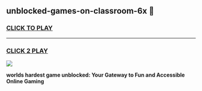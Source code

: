 
## unblocked-games-on-classroom-6x 👋
<h3>
<a href="https://premium.freeplayer.one?title=unblocked-games-on-classroom-6x&ref=14F">CLICK TO PLAY</a></h3>
<hr>

<h3>
<a href="https://premium.freeplayer.one?title=unblocked-games-on-classroom-6x&ref=14F">CLICK 2 PLAY</a>
  
</h3>

<a href="https://premium.freeplayer.one?title=unblocked-games-on-classroom-6x&ref=12F/"><img src="https://clearcache.store/games.png"></a>


**worlds hardest game unblocked: Your Gateway to Fun and Accessible Online Gaming**
